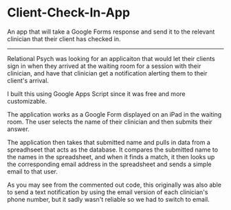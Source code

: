 # Client-Check-In-App
An app that will take a Google Forms response and send it to the relevant clinician that their client has checked in.

---------------

Relational Psych was looking for an applicaiton that would let their clients sign in when they arrived at the waiting room for a session with their clinician, and have that clinician get a notification alerting them to their client's arrival. 

I built this using Google Apps Script since it was free and more customizable.

The application works as a Google Form displayed on an iPad in the waiting room. The user selects the name of their clinician and then submits their answer.

The application then takes that submitted name and pulls in data from a spreadhseet that acts as the database. It compares the submitted name to the names in the spreadsheet, and when it finds a match, it then looks up the corresponding email address in the spreadsheet and sends a simple email to that user.

As you may see from the commented out code, this originally was also able to send a text notification by using the email version of each clinician's phone number, but it sadly wasn't reliable so we had to switch to email.

